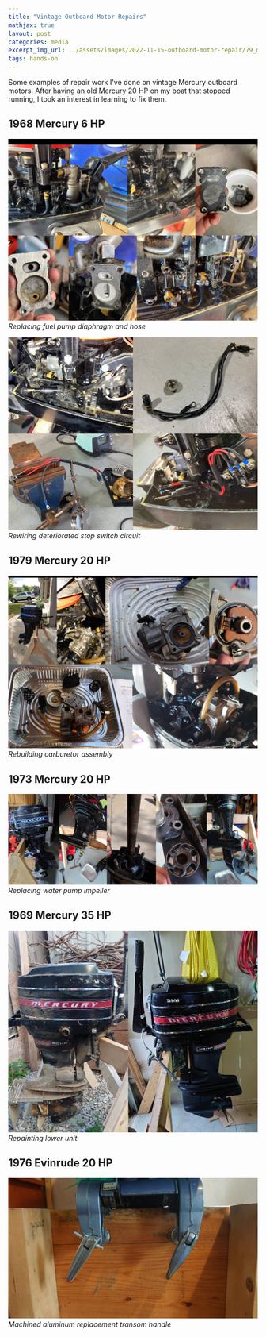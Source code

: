 ```yaml
---
title: "Vintage Outboard Motor Repairs"
mathjax: true
layout: post
categories: media
excerpt_img_url: ../assets/images/2022-11-15-outboard-motor-repair/79_mercarb.jpg
tags: hands-on
---
```


Some examples of repair work I've done on vintage Mercury outboard motors. After having an old Mercury 20 HP on my boat that stopped running, I took an interest in learning to fix them.

## 1968 Mercury 6 HP
![](/assets/images/2022-11-15-outboard-motor-repair/6_hp_fuelpump.jpg)
*Replacing fuel pump diaphragm and hose*

![](/assets/images/2022-11-15-outboard-motor-repair/6hp_stopswitch.jpg)
*Rewiring deteriorated stop switch circuit*

## 1979 Mercury 20 HP
![](/assets/images/2022-11-15-outboard-motor-repair/79_mercarb.jpg)
*Rebuilding carburetor assembly*

## 1973 Mercury 20 HP
![](/assets/images/2022-11-15-outboard-motor-repair/73_impeller.jpg)
*Replacing water pump impeller*

## 1969 Mercury 35 HP
![](/assets/images/2022-11-15-outboard-motor-repair/DSC_0227.JPG)
*Repainting lower unit*

## 1976 Evinrude 20 HP
![](/assets/images/2022-11-15-outboard-motor-repair/DSC_0216.JPG)
*Machined aluminum replacement transom handle*










